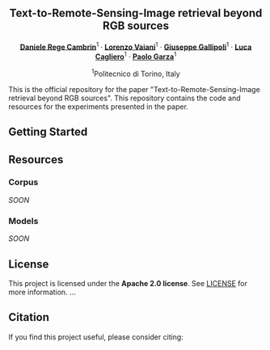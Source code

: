 <div align="center">
  
## Text-to-Remote-Sensing-Image retrieval beyond RGB sources

[**Daniele Rege Cambrin**](https://darthreca.github.io/)<sup>1</sup> · [**Lorenzo Vaiani**]()<sup>1</sup> · [**Giuseppe Gallipoli**]()<sup>1</sup> · [**Luca Cagliero**]()<sup>1</sup> · [**Paolo Garza**](https://dbdmg.polito.it/dbdmg_web/people/paolo-garza/)<sup>1</sup>

<sup>1</sup>Politecnico di Torino, Italy

</div>

This is the official repository for the paper "Text-to-Remote-Sensing-Image retrieval beyond RGB sources". This repository contains the code and resources for the experiments presented in the paper.

## Getting Started

## Resources

### Corpus

_SOON_

### Models

_SOON_

## License

This project is licensed under the **Apache 2.0 license**. See [LICENSE](LICENSE) for more information. ...

## Citation

If you find this project useful, please consider citing:

```bibtex

```
